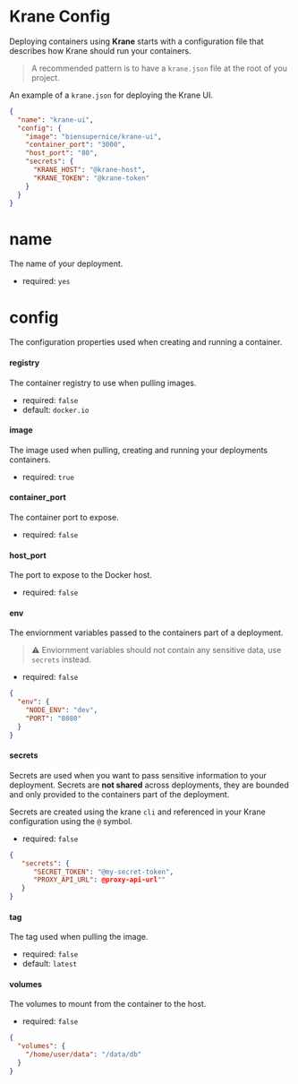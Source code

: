 # Krane Config

Deploying containers using **Krane** starts with a configuration file that describes how Krane should run your containers.

> A recommended pattern is to have a `krane.json` file at the root of you project.

An example of a `krane.json` for deploying the Krane UI.

```json
{
  "name": "krane-ui",
  "config": {
    "image": "biensupernice/krane-ui",
    "container_port": "3000",
    "host_port": "80",
    "secrets": {
      "KRANE_HOST": "@krane-host",
      "KRANE_TOKEN": "@krane-token"
    }
  }
}
```

# name

The name of your deployment.

- required: `yes`

# config

The configuration properties used when creating and running a container.

#### registry

The container registry to use when pulling images.

- required: `false`
- default: `docker.io`

#### image

The image used when pulling, creating and running your deployments containers.

- required: `true`

#### container_port

The container port to expose.

- required: `false`

#### host_port

The port to expose to the Docker host.

- required: `false`

#### env

The enviornment variables passed to the containers part of a deployment.

> ⚠️ Enviornment variables should not contain any sensitive data, use `secrets` instead.

- required: `false`

```json
{
  "env": {
    "NODE_ENV": "dev",
    "PORT": "8080"
  }
}
```

#### secrets

Secrets are used when you want to pass sensitive information to your deployment. Secrets are **not shared** across deployments, they are bounded and only provided to the containers part of the deployment.

Secrets are created using the krane `cli` and referenced in your Krane configuration using the `@` symbol.

- required: `false`

```json
{
   "secrets": {
      "SECRET_TOKEN": "@my-secret-token",
      "PROXY_API_URL": @proxy-api-url""
   }
}
```

#### tag

The tag used when pulling the image.

- required: `false`
- default: `latest`

#### volumes

The volumes to mount from the container to the host.

- required: `false`

```json
{
  "volumes": {
    "/home/user/data": "/data/db"
  }
}
```
